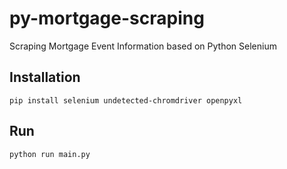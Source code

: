 # py-mortgage-scraping
Scraping Mortgage Event Information based on Python Selenium
## Installation
```cli
pip install selenium undetected-chromdriver openpyxl
```
## Run
```cli
python run main.py
```
